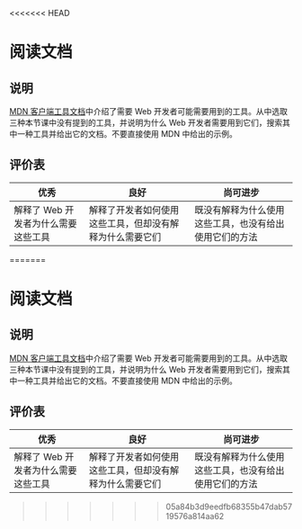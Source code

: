 <<<<<<< HEAD
# 阅读文档

## 说明

[MDN 客户端工具文档](https://developer.mozilla.org/zh-CN/docs/Learn/Tools_and_testing/Understanding_client-side_tools/Overview)中介绍了需要 Web 开发者可能需要用到的工具。从中选取三种本节课中没有提到的工具，并说明为什么 Web 开发者需要用到它们，搜索其中一种工具并给出它的文档。不要直接使用 MDN 中给出的示例。

## 评价表

| 优秀 | 良好 | 尚可进步 |
| --- | --- | -- |
| 解释了 Web 开发者为什么需要这些工具 | 解释了开发者如何使用这些工具，但却没有解释为什么需要它们 | 既没有解释为什么使用这些工具，也没有给出使用它们的方法 |
=======
# 阅读文档

## 说明

[MDN 客户端工具文档](https://developer.mozilla.org/zh-CN/docs/Learn/Tools_and_testing/Understanding_client-side_tools/Overview)中介绍了需要 Web 开发者可能需要用到的工具。从中选取三种本节课中没有提到的工具，并说明为什么 Web 开发者需要用到它们，搜索其中一种工具并给出它的文档。不要直接使用 MDN 中给出的示例。

## 评价表

| 优秀 | 良好 | 尚可进步 |
| --- | --- | --- |
| 解释了 Web 开发者为什么需要这些工具 | 解释了开发者如何使用这些工具，但却没有解释为什么需要它们 | 既没有解释为什么使用这些工具，也没有给出使用它们的方法 |
>>>>>>> 05a84b3d9eedfb68355b47dab5719576a814aa62
